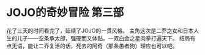 # JOJO的奇妙冒险 第三部

花了三天的时间看完了，延续了JOJO的一贯风格。
主角这次是二乔之女和日本人生的儿子——空条承太郎，强硬而又体贴。一双白金之星肉拳打遍天下。
结局有点无语，能让二乔复活的话，死去的阿奇（那条愚者狗）理应也可以吧。